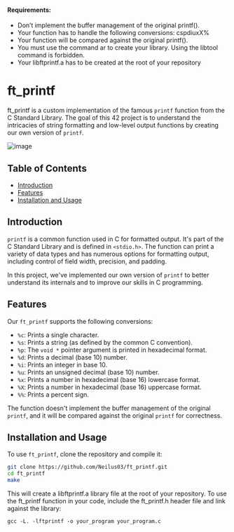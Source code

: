 
#### Requirements:
- Don’t implement the buffer management of the original printf().
- Your function has to handle the following conversions: cspdiuxX%
- Your function will be compared against the original printf().
- You must use the command ar to create your library. Using the libtool command is forbidden.
- Your libftprintf.a has to be created at the root of your repository








# ft_printf

ft_printf is a custom implementation of the famous `printf` function from the C Standard Library. The goal of this 42 project is to understand the intricacies of string formatting and low-level output functions by creating our own version of `printf`.

![image](https://user-images.githubusercontent.com/87651732/222954845-ac588ca4-7cac-452f-88d9-042f05eee3de.png)

## Table of Contents

- [Introduction](#introduction)
- [Features](#features)
- [Installation and Usage](#installation-and-usage)


## Introduction

`printf` is a common function used in C for formatted output. It's part of the C Standard Library and is defined in `<stdio.h>`. The function can print a variety of data types and has numerous options for formatting output, including control of field width, precision, and padding.

In this project, we've implemented our own version of `printf` to better understand its internals and to improve our skills in C programming.

## Features

Our `ft_printf` supports the following conversions:

- `%c`: Prints a single character.
- `%s`: Prints a string (as defined by the common C convention).
- `%p`: The `void *` pointer argument is printed in hexadecimal format.
- `%d`: Prints a decimal (base 10) number.
- `%i`: Prints an integer in base 10.
- `%u`: Prints an unsigned decimal (base 10) number.
- `%x`: Prints a number in hexadecimal (base 16) lowercase format.
- `%X`: Prints a number in hexadecimal (base 16) uppercase format.
- `%%`: Prints a percent sign.

The function doesn't implement the buffer management of the original `printf`, and it will be compared against the original `printf` for correctness.

## Installation and Usage

To use `ft_printf`, clone the repository and compile it:

```bash
git clone https://github.com/Neilus03/ft_printf.git
cd ft_printf
make
```
This will create a libftprintf.a library file at the root of your repository. To use the ft_printf function in your code, include the ft_printf.h header file and link against the library:

```
gcc -L. -lftprintf -o your_program your_program.c
```

